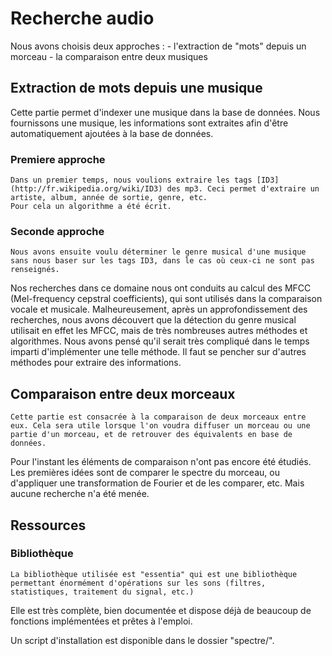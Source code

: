 # Recherche audio

Nous avons choisis deux approches : 
	- l'extraction de "mots" depuis un morceau
	- la comparaison entre deux musiques

## Extraction de mots depuis une musique

Cette partie permet d'indexer une musique dans la base de données. Nous fournissons une musique, les informations sont extraites afin d'être automatiquement ajoutées à la base de données.


### Premiere approche
	
	Dans un premier temps, nous voulions extraire les tags [ID3](http://fr.wikipedia.org/wiki/ID3) des mp3. Ceci permet d'extraire un artiste, album, année de sortie, genre, etc.
	Pour cela un algorithme a été écrit.


### Seconde approche
	
	Nous avons ensuite voulu déterminer le genre musical d'une musique sans nous baser sur les tags ID3, dans le cas où ceux-ci ne sont pas renseignés.
Nos recherches dans ce domaine nous ont conduits au calcul des MFCC (Mel-frequency cepstral coefficients), qui sont utilisés dans la comparaison vocale et musicale.
Malheureusement, après un approfondissement des recherches, nous avons découvert que la détection du genre musical utilisait en effet les MFCC, mais de très nombreuses autres méthodes et algorithmes.
Nous avons pensé qu'il serait très compliqué dans le temps imparti d'implémenter une telle méthode. Il faut se pencher sur d'autres méthodes pour extraire des informations.


## Comparaison entre deux morceaux

	Cette partie est consacrée à la comparaison de deux morceaux entre eux. Cela sera utile lorsque l'on voudra diffuser un morceau ou une partie d'un morceau, et de retrouver des équivalents en base de données.
Pour l'instant les éléments de comparaison n'ont pas encore été étudiés. Les premières idées sont de comparer le spectre du morceau, ou d'appliquer une transformation de Fourier et de les comparer, etc. Mais aucune recherche n'a été menée.


## Ressources
### Bibliothèque

	La bibliothèque utilisée est "essentia" qui est une bibliothèque permettant énormément d'opérations sur les sons (filtres, statistiques, traitement du signal, etc.)
Elle est très complète, bien documentée et dispose déjà de beaucoup de fonctions implémentées et prêtes à l'emploi.

Un script d'installation est disponible dans le dossier "spectre/".
